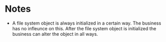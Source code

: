 # Notes

- A file system object is always initialized in a certain way. The business has no infleunce on this. 
After the file system object is initialized the business can alter the object in all ways.